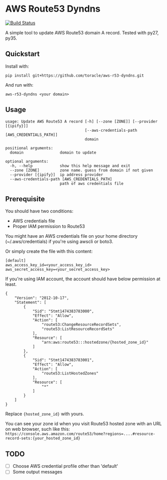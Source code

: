 # AWS Route53 Dyndns

[![Build Status](https://travis-ci.org/toracle/aws-r53-dyndns.svg?branch=master)](https://travis-ci.org/toracle/aws-r53-dyndns)

A simple tool to update AWS Route53 domain A record. Tested with py27, py35.

## Quickstart

Install with:

`pip install git+https://github.com/toracle/aws-r53-dyndns.git`

And run with:

`aws-r53-dyndns <your domain>`


## Usage

```
usage: Update AWS Route53 A record [-h] [--zone [ZONE]] [--provider [{ipify}]]
                                   [--aws-credentials-path [AWS_CREDENTIALS_PATH]]
                                   domain

positional arguments:
  domain                domain to update

optional arguments:
  -h, --help            show this help message and exit
  --zone [ZONE]         zone name. guess from domain if not given
  --provider [{ipify}]  ip address provider
  --aws-credentials-path [AWS_CREDENTIALS_PATH]
                        path of aws credentials file
```

## Prerequisite

You should have two conditions:

* AWS credentials file
* Proper IAM permission to Route53

You might have an AWS credentials file on your home directory (~/.aws/credentials) if you're using awscli or boto3. 

Or simply create the file with this content:

```
[default]
aws_access_key_id=<your_access_key_id>
aws_secret_access_key=<your_secret_access_key>
```

If you're using IAM account, the account should have below permission at least.

```
{
    "Version": "2012-10-17",
    "Statement": [
        {
            "Sid": "Stmt1474383783000",
            "Effect": "Allow",
            "Action": [
                "route53:ChangeResourceRecordSets",
                "route53:ListResourceRecordSets"
            ],
            "Resource": [
                "arn:aws:route53:::hostedzone/{hosted_zone_id}"
            ]
        },
        {
            "Sid": "Stmt1474383783001",
            "Effect": "Allow",
            "Action": [
                "route53:ListHostedZones"
            ],
            "Resource": [
                "*"
            ]
        }
    ]
}
```

Replace `{hosted_zone_id}` with yours. 

You can see your zone id when you visit Route53 hosted zone with an URL on web browser, such like this: `https://console.aws.amazon.com/route53/home?regions=....#resource-record-sets:{your_hosted_zone_id}`

## TODO

* [ ] Choose AWS credential profile other than 'default'
* [ ] Some output messages
